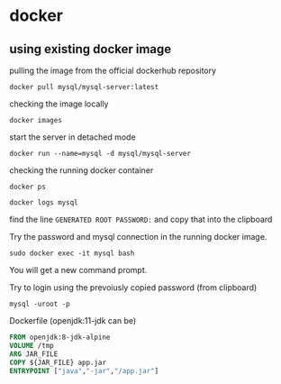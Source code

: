 # docker

## using existing docker image

pulling the image from the official dockerhub repository

```shell
docker pull mysql/mysql-server:latest
```

checking the image locally

```shell
docker images
```

start the server in detached mode

```
docker run --name=mysql -d mysql/mysql-server
```

checking the running docker container
```
docker ps
```

```
docker logs mysql
```

find the line `GENERATED ROOT PASSWORD:` and copy that into the clipboard

Try the password and mysql connection in the running docker image.

```
sudo docker exec -it mysql bash
```

You will get a new command prompt.

Try to login using the prevoiusly copied password (from clipboard)

```
mysql -uroot -p
```



Dockerfile (openjdk:11-jdk can be)

```dockerfile
FROM openjdk:8-jdk-alpine
VOLUME /tmp
ARG JAR_FILE
COPY ${JAR_FILE} app.jar
ENTRYPOINT ["java","-jar","/app.jar"]
```
